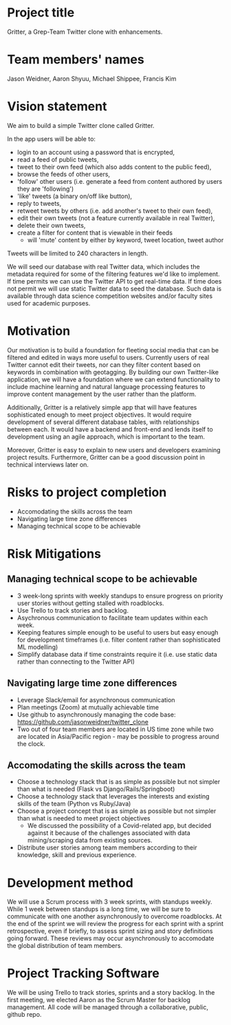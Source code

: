# Project title
Gritter, a Grep-Team Twitter clone with enhancements.

# Team members' names
Jason Weidner, Aaron Shyuu, Michael Shippee, Francis Kim

# Vision statement
We aim to build a simple Twitter clone called Gritter.

In the app users will be able to:
- login to an account using a password that is encrypted,
- read a feed of public tweets, 
- tweet to their own feed (which also adds content to the public feed),
- browse the feeds of other users,
- 'follow' other users (i.e. generate a feed from content authored by users they are 'following') 
- 'like' tweets (a binary on/off like button), 
- reply to tweets,
- retweet tweets by others (i.e. add another's tweet to their own feed),
- edit their own tweets (not a feature currently available in real Twitter),
- delete their own tweets,
- create a filter for content that is viewable in their feeds
  - will 'mute' content by either by keyword, tweet location, tweet author

Tweets will be limited to 240 characters in length.

We will seed our database with real Twitter data, which includes the metadata required for some of the filtering features we'd like to implement. If time permits we can use the Twitter API to get real-time data. If time does not permit we will use static Twitter data to seed the database. Such data is available through data science competition websites and/or faculty sites used for academic purposes.

# Motivation
Our motivation is to build a foundation for fleeting social media that can be filtered and edited in ways more useful to users. Currently users of real Twitter cannot edit their tweets, nor can they filter content based on keywords in combination with geotagging. By building our own Twitter-like application, we will have a foundation where we can extend functionality to include machine learning and natural language processing features to improve content management by the user rather than the platform.

Additionally, Gritter is a relatively simple app that will have features sophisticated enough to meet project objectives. It would require development of several different database tables, with relationships between each. It would have a backend and front-end and lends itself to development using an agile approach, which is important to the team. 

Moreover, Gritter is easy to explain to new users and developers examining project results. Furthermore, Gritter can be a good discussion point in technical interviews later on.

# Risks to project completion
- Accomodating the skills across the team
- Navigating large time zone differences
- Managing technical scope to be achievable

# Risk Mitigations
## Managing technical scope to be achievable
- 3 week-long sprints with weekly standups to ensure progress on priority user stories without getting stalled with roadblocks.
- Use Trello to track stories and backlog. 
- Asychronous communication to facilitate team updates within each week.
- Keeping features simple enough to be useful to users but easy enough for development timeframes (i.e. filter content rather than sophisticated ML modelling)
- Simplify database data if time constraints require it (i.e. use static data rather than connecting to the Twitter API)

## Navigating large time zone differences
- Leverage Slack/email for asynchronous communication
- Plan meetings (Zoom) at mutually achievable time
- Use github to asynchronously managing the code base: https://github.com/jasonweidner/twitter_clone
- Two out of four team members are located in US time zone while two are located in Asia/Pacific region - may be possible to progress around the clock. 

## Accomodating the skills across the team
- Choose a technology stack that is as simple as possible but not simpler than what is needed (Flask vs Django/Rails/Springboot)
- Choose a technology stack that leverages the interests and existing skills of the team (Python vs Ruby/Java)
- Choose a project concept that is as simple as possible but not simpler than what is needed to meet project objectives
  - We discussed the possibility of a Covid-related app, but decided against it because of the challenges associated with data mining/scraping data from existing sources.
- Distribute user stories among team members according to their knowledge, skill and previous experience.

# Development method
We will use a Scrum process with 3 week sprints, with standups weekly. While 1 week between standups is a long time, we will be sure to communicate with one another asynchronously to overcome roadblocks. At the end of the sprint we will review the progress for each sprint with a sprint retrospective, even if briefly, to assess sprint sizing and story definitions going forward. These reviews may occur asynchronously to accomodate the global distribution of team members.

# Project Tracking Software 
We will be using Trello to track stories, sprints and a story backlog. In the first meeting, we elected Aaron as the Scrum Master for backlog management. All code will be managed through a collaborative, public, github repo.
